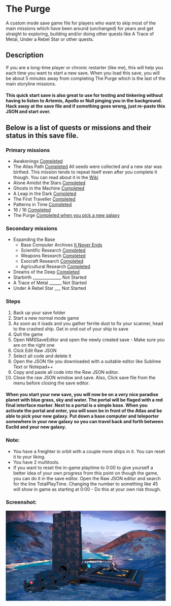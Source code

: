 # The Purge

A custom mode save game file for players who want to skip most of the main missions which have been around (unchanged) for years and get straight to exploring, building and/or doing other quests like A Trace of Metal, Under a Rebel Star or other quests.

## Description

If you are a long-time player or chronic restarter (like me), this will help you each time you want to start a new save. When you load this save, you will be about 5 minutes away from completing The Purge which is the last of the main storyline missions.
#### This quick start save is also great to use for testing and tinkering without having to listen to Artemis, Apollo or Null pinging you in the background. Hack away at the save file and if something goes wrong, just re-paste this JSON and start over.

##     

## Below is a list of quests or missions and their status in this save file.

### Primary missions

* Awakenings [Completed](https://nomanssky.fandom.com/wiki/Awakenings)
* The Atlas Path [Completed](https://nomanssky.fandom.com/wiki/The_Atlas_Path#The_Final_Atlas_Interface) All seeds were collected and a new star was birthed. This mission tends to repeat itself even after you complete it though. You can read about it in the [Wiki](https://nomanssky.fandom.com/wiki/The_Atlas_Path#Completion_and_Mission_Log)
* Alone Amidst the Stars [Completed](https://nomanssky.fandom.com/wiki/Alone_Amidst_the_Stars)
* Ghosts in the Machine [Completed](https://nomanssky.fandom.com/wiki/Ghosts_in_the_Machine)
* A Leap in the Dark [Completed](https://nomanssky.fandom.com/wiki/A_Leap_in_the_Dark)
* The First Traveller [Completed](https://nomanssky.fandom.com/wiki/The_First_Traveller)
* Patterns in Time [Completed](https://nomanssky.fandom.com/wiki/Patterns_in_Time)
* 16 / 16 [Completed](https://nomanssky.fandom.com/wiki/16_/_16)
* The Purge [Completed when you pick a new galaxy](https://nomanssky.fandom.com/wiki/The_Purge)

### Secondary missions

* Expanding the Base
    * Base Computer Archives [It Never Ends](https://nomanssky.fandom.com/wiki/Base_Computer_Archives)
    * Scientific Research [Completed](https://nomanssky.fandom.com/wiki/Scientific_Research)
    * Weapons Research [Completed](https://nomanssky.fandom.com/wiki/Weapons_Research)
    * Exocraft Research [Completed](https://nomanssky.fandom.com/wiki/Exocraft_Technician)
    * Agricultural Research [Completed](https://nomanssky.fandom.com/wiki/Agricultural_Research)
* Dreams of the Deep [Completed](https://nomanssky.fandom.com/wiki/Dreams_of_the_Deep)
* Starbirth ______________ Not Started
* A Trace of Metal ______ Not Started
* Under A Rebel Star ___ Not Started

### Steps

1.  Back up your save folder
2.  Start a new normal mode game
3.  As soon as it loads and you gather ferrite dust to fix your scanner, head to the crashed ship. Get in ond out of your ship to save
4.  Quit the game
5.  Open NMSSaveEditor and open the newly created save - Make sure you are on the right one
6.  Click Edit Raw JSON
7.  Select all code and delete it
8.  Open the JSON file you downloaded with a suitable editor like Sublime Text or Notepad++ 
9.  Copy and paste all code into the Raw JSON editor.
10. Close the raw JSON window and save. Also, Click save file from the menu before closing the save editor.

#### When you start your new save, you will now be on a very nice paradise planet with blue grass, sky and water. The portal will be flaged with a red final interface marker. Next to a portal is a simple base. When you activate the portal and enter, you will soon be in front of the Atlas and be able to pick your new galaxy. Put down a base computer and teleporter somewhere in your new galaxy so you can travel back and forth between Euclid and your new galaxy.

#### 

### Note:
* You have a freighter in orbit with a couple more ships in it. You can reset it to your liking.
* You have 2 multitools.
* If you want to reset the in-game playtime to 0:00 to give yourself a better idea of your own progress from this point on though the game, you can do it in the save editor. Open the Raw JSON editor and search for the line TotalPlayTime. Changing the number to something like 45 will show in game as starting at 0:00 - Do this at your own risk though.


### Screenshot:

![alt text](https://raw.githubusercontent.com/limbosworld/NMS-The-Purge/main/Final-Interface.jpg)

